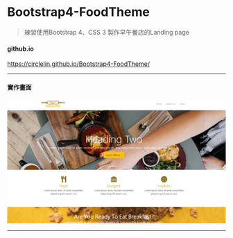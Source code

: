 # Bootstrap4-FoodTheme
>  練習使用Bootstrap 4、CSS 3 製作早午餐店的Landing page

#### github.io
https://circlelin.github.io/Bootstrap4-FoodTheme/
* * *
#### 實作畫面
![image](https://github.com/CircleLin/Bootstrap4-FoodTheme/blob/master/fooddemo.PNG)

* * *

